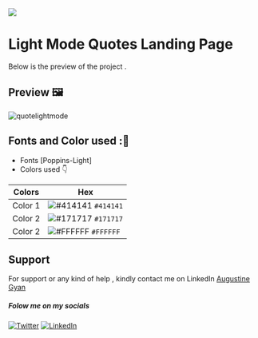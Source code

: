 <img src="https://img.shields.io/badge/Landing%20Pages-Beginner%20Friendly-blue">

# Light Mode Quotes Landing Page
Below is the preview of the project .


## Preview :framed_picture:


![quotelightmode](https://user-images.githubusercontent.com/43218009/178190557-586d65d6-8a5e-415d-8e3c-c891b5d7e1c3.PNG)

## Fonts and Color used ::art:
- Fonts [Poppins-Light]
- Colors used :point_down:



| Colors             | Hex                                                                |
| ----------------- | ------------------------------------------------------------------ |
|  Color 1| ![#414141](https://via.placeholder.com/10/414141/414141.png) `#414141` |
|  Color 2| ![#171717](https://via.placeholder.com/10/171717/171717.png) `#171717` |
|  Color 2| ![#FFFFFF](https://via.placeholder.com/10/FFFFFF/FFFFFF.png) `#FFFFFF` |



## Support

For support or any kind of help , kindly contact me on LinkedIn [Augustine Gyan](https://www.linkedin.com/in/augustinegyan/) 

##### Folow me on my socials
<a href="https://www.twitter.com/AugustineGyan7" target="_blank"><img src="https://img.shields.io/badge/Twitter-%230077B5.svg?&style=flat-square&logo=twitter&logoColor=white" alt="Twitter"></a>
<a href="https://www.linkedin.com/in/augustinegyan/" target="_blank"><img src="https://img.shields.io/badge/LinkedIn-%230077B5.svg?&style=flat-square&logo=linkedin&logoColor=white" alt="LinkedIn"></a>

